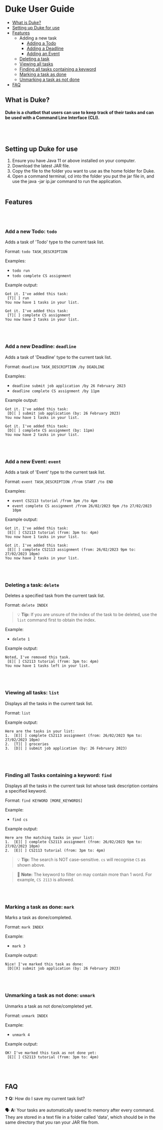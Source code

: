 # Duke User Guide

* [What is Duke?](https://mustafaah10.github.io/ip/#what-is-duke) 
* [Setting up Duke for use](https://mustafaah10.github.io/ip/#setting-up-duke-for-use)
* [Features](https://mustafaah10.github.io/ip/#features) 
  * Adding a new task
    * [Adding a Todo](https://mustafaah10.github.io/ip/#add-a-new-todo-todo)
    * [Adding a Deadline](https://mustafaah10.github.io/ip/#add-a-new-deadline-deadline)
    * [Adding an Event](https://mustafaah10.github.io/ip/#add-a-new-event-event)
  * [Deleting a task](https://mustafaah10.github.io/ip/#deleting-a-task-delete)
  * [Viewing all tasks](https://mustafaah10.github.io/ip/#viewing-all-tasks-list)
  * [Finding all tasks containing a keyword](https://mustafaah10.github.io/ip/#finding-all-tasks-containing-a-keyword-find)
  * [Marking a task as done](https://mustafaah10.github.io/ip/#marking-a-task-as-done-mark)
  * [Unmarking a task as not done](https://mustafaah10.github.io/ip/#unmarking-a-task-as-not-done-unmark)
* [FAQ](https://mustafaah10.github.io/ip/#faq)
  
## What is Duke?

#### Duke is a chatbot that users can use to keep track of their tasks and can be used with a Command Line Interface (CLI).
<br/><br/>
## Setting up Duke for use

1. Ensure you have Java 11 or above installed on your computer.
2. Download the latest JAR file.
3. Copy the file to the folder you want to use as the home folder for Duke.
4. Open a command terminal, cd into the folder you put the jar file in, and use the java -jar ip.jar command to run the application.
   <br/>
   <br/>
## Features 
<br/><br/>
### Add a new Todo: `todo`

Adds a task of 'Todo' type to the current task list.

Format: `todo TASK_DESCRIPTION`

Examples: 
* `todo run`
* `todo complete CS assignment`

Example output:
```
Got it. I've added this task:
 [T][ ] run
You now have 1 tasks in your list.
```

```
Got it. I've added this task:
 [T][ ] complete CS assignment
You now have 2 tasks in your list.
```
<br/><br/>
### Add a new Deadline: `deadline`

Adds a task of 'Deadline' type to the current task list.

Format: `deadline TASK_DESCRIPTION /by DEADLINE`

Examples: 
* `deadline submit job application /by 26 February 2023`
* `deadline complete CS assignment /by 11pm`

Example output:
```
Got it. I've added this task:
 [D][ ] submit job application (by: 26 February 2023)
You now have 1 tasks in your list.
```

```
Got it. I've added this task:
 [D][ ] complete CS assignment (by: 11pm)
You now have 2 tasks in your list.
```
<br/><br/>
### Add a new Event: `event`

Adds a task of 'Event' type to the current task list.

Format: `event TASK_DESCRIPTION /from START /to END`

Examples: 
* `event CS2113 tutorial /from 3pm /to 4pm`
* `event complete CS assignment /from 26/02/2023 9pm /to 27/02/2023 10pm`

Example output:
```
Got it. I've added this task:
 [E][ ] CS2113 tutorial (from: 3pm to: 4pm)
You now have 1 tasks in your list.
```

```
Got it. I've added this task:
 [E][ ] complete CS2113 assignment (from: 26/02/2023 9pm to: 27/02/2023 10pm)
You now have 2 tasks in your list.
```
<br/><br/>
### Deleting a task: `delete`

Deletes a specified task from the current task list.

Format: `delete INDEX`

 > :bulb: **Tip:** If you are unsure of the index of the task to be deleted, use the `list` command first to obtain the index.

Example: 
* `delete 1`

Example output:
```
Noted, I've removed this task.
 [E][ ] CS2113 tutorial (from: 3pm to: 4pm)
You now have 1 tasks left in your list.
```
<br/><br/>
### Viewing all tasks: `list`

Displays all the tasks in the current task list.

Format: `list`

Example output:
```
Here are the tasks in your list:
1.  [E][ ] complete CS2113 assignment (from: 26/02/2023 9pm to: 27/02/2023 10pm)
2.  [T][ ] groceries
3.  [D][ ] submit job application (by: 26 February 2023)
```
<br/><br/>
### Finding all Tasks containing a keyword: `find`

Displays all the tasks in the current task list whose task description contains a specified keyword.

Format: `find KEYWORD [MORE_KEYWORDS]`

Example: 
* `find cs`

Example output:
```
Here are the matching tasks in your list:
1.  [E][ ] complete CS2113 assignment (from: 26/02/2023 9pm to: 27/02/2023 10pm)
2.  [E][ ] CS2113 tutorial (from: 3pm to: 4pm)
```
 > :bulb: **Tip:** The search is NOT case-sensitive. `cs` will recognise `CS` as shown above.
 
 > :memo: **Note:** The keyword to filter on may contain more than 1 word. For example, `CS 2113` is allowed.
 
 <br/><br/>
### Marking a task as done: `mark`

Marks a task as done/completed.

Format: `mark INDEX`

Example: 
* `mark 3`

Example output:
```
Nice! I've marked this task as done:
 [D][X] submit job application (by: 26 February 2023)
```
<br/><br/>
### Unmarking a task as not done: `unmark`

Unmarks a task as not done/completed yet.

Format: `unmark INDEX`

Example: 
* `unmark 4`

Example output:
```
OK! I've marked this task as not done yet:
 [E][ ] CS2113 tutorial (from: 3pm to: 4pm)
```
<br/><br/>
## FAQ
❓ **Q:** How do I save my current task list?

🗣️ **A:** Your tasks are automatically saved to memory after every command. They are stored in a text file in a folder called 'data',
           which should be in the same directory that you ran your JAR file from.


